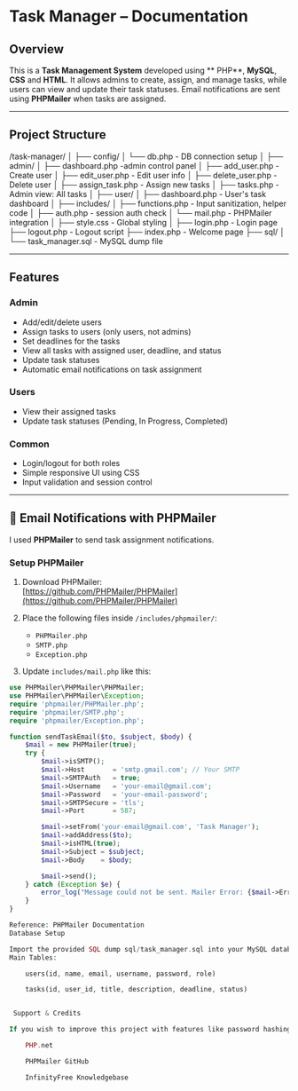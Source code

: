 # Task Manager – Documentation

## Overview

This is a **Task Management System** developed using ** PHP**, **MySQL**, **CSS** and **HTML**. It allows admins to create, assign, and manage tasks, while users can view and update their task statuses. Email notifications are sent using **PHPMailer** when tasks are assigned.

---

## Project Structure

/task-manager/
│
├── config/
│ └── db.php  - DB connection setup
│
├── admin/
│ ├── dashboard.php  -admin control panel
│ ├── add_user.php  -Create user
│ ├── edit_user.php  - Edit user info
│ ├── delete_user.php  - Delete user
│ ├── assign_task.php  - Assign new tasks
│ ├── tasks.php  - Admin view: All tasks
│
├── user/
│ ├── dashboard.php - User's task dashboard
│
├── includes/
│ ├── functions.php  - Input sanitization, helper code
│ ├── auth.php  - session auth check
│ └── mail.php - PHPMailer integration
│
├── style.css - Global styling
│
├── login.php - Login page
├── logout.php - Logout script
├── index.php  - Welcome page
├── sql/
│ └── task_manager.sql - MySQL dump file

---

##  Features

### Admin
- Add/edit/delete users
- Assign tasks to users (only users, not admins)
- Set deadlines for the tasks
- View all tasks with assigned user, deadline, and status
- Update task statuses
- Automatic email notifications on task assignment

### Users
- View their assigned tasks
- Update task statuses (Pending, In Progress, Completed)

### Common
- Login/logout for both roles
- Simple responsive UI using CSS
- Input validation and session control

---

## 📨 Email Notifications with PHPMailer

I used **PHPMailer** to send task assignment notifications. 
### Setup PHPMailer

1. Download PHPMailer:  
   [https://github.com/PHPMailer/PHPMailer](https://github.com/PHPMailer/PHPMailer)

2. Place the following files inside `/includes/phpmailer/`:
   - `PHPMailer.php`
   - `SMTP.php`
   - `Exception.php`

3. Update `includes/mail.php` like this:

```php
use PHPMailer\PHPMailer\PHPMailer;
use PHPMailer\PHPMailer\Exception;
require 'phpmailer/PHPMailer.php';
require 'phpmailer/SMTP.php';
require 'phpmailer/Exception.php';

function sendTaskEmail($to, $subject, $body) {
    $mail = new PHPMailer(true);
    try {
        $mail->isSMTP();
        $mail->Host       = 'smtp.gmail.com'; // Your SMTP
        $mail->SMTPAuth   = true;
        $mail->Username   = 'your-email@gmail.com';
        $mail->Password   = 'your-email-password';
        $mail->SMTPSecure = 'tls';
        $mail->Port       = 587;

        $mail->setFrom('your-email@gmail.com', 'Task Manager');
        $mail->addAddress($to);
        $mail->isHTML(true);
        $mail->Subject = $subject;
        $mail->Body    = $body;

        $mail->send();
    } catch (Exception $e) {
        error_log("Message could not be sent. Mailer Error: {$mail->ErrorInfo}");
    }
}

Reference: PHPMailer Documentation
Database Setup

Import the provided SQL dump sql/task_manager.sql into your MySQL database.
Main Tables:

    users(id, name, email, username, password, role)

    tasks(id, user_id, title, description, deadline, status)


 Support & Credits

If you wish to improve this project with features like password hashing, admin dashboard charts, or user file attachments, feel free to explore:

    PHP.net

    PHPMailer GitHub

    InfinityFree Knowledgebase
